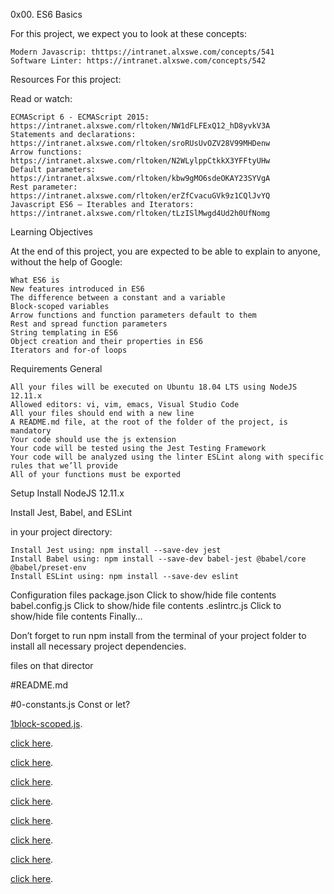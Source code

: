 0x00. ES6 Basics

For this project, we expect you to look at these concepts:

    Modern Javascrip: thttps://intranet.alxswe.com/concepts/541
    Software Linter: https://intranet.alxswe.com/concepts/542

Resources For this project: 

Read or watch:

    ECMAScript 6 - ECMAScript 2015: https://intranet.alxswe.com/rltoken/NW1dFLFExQ12_hD8yvkV3A
    Statements and declarations: https://intranet.alxswe.com/rltoken/sroRUsUvOZV28V99MHDenw
    Arrow functions: https://intranet.alxswe.com/rltoken/N2WLylppCtkkX3YFFtyUHw
    Default parameters: https://intranet.alxswe.com/rltoken/kbw9gMO6sdeOKAY23SYVgA
    Rest parameter: https://intranet.alxswe.com/rltoken/erZfCvacuGVk9z1CQlJvYQ
    Javascript ES6 — Iterables and Iterators: https://intranet.alxswe.com/rltoken/tLzISlMwgd4Ud2h0UfNomg

Learning Objectives

At the end of this project, you are expected to be able to explain to anyone, without the help of Google:

    What ES6 is
    New features introduced in ES6
    The difference between a constant and a variable
    Block-scoped variables
    Arrow functions and function parameters default to them
    Rest and spread function parameters
    String templating in ES6
    Object creation and their properties in ES6
    Iterators and for-of loops

Requirements
General

    All your files will be executed on Ubuntu 18.04 LTS using NodeJS 12.11.x
    Allowed editors: vi, vim, emacs, Visual Studio Code
    All your files should end with a new line
    A README.md file, at the root of the folder of the project, is mandatory
    Your code should use the js extension
    Your code will be tested using the Jest Testing Framework
    Your code will be analyzed using the linter ESLint along with specific rules that we’ll provide
    All of your functions must be exported

Setup
Install NodeJS 12.11.x

Install Jest, Babel, and ESLint

in your project directory:

    Install Jest using: npm install --save-dev jest
    Install Babel using: npm install --save-dev babel-jest @babel/core @babel/preset-env
    Install ESLint using: npm install --save-dev eslint

Configuration files
package.json
Click to show/hide file contents
babel.config.js
Click to show/hide file contents
.eslintrc.js
Click to show/hide file contents
Finally…

Don’t forget to run npm install from the terminal of your project folder to install all necessary project dependencies.

files on that director

#README.md

#0-constants.js
Const or let? 

[1block-scoped.js](./1block-scoped.js).

[click here](./2-arrow.js).

[click here](./3-default-parameter.js).

[click here](./4-rest-parameter.js).

[click here](./5-spreed-oprator.js).

[click here](./6-string-interpolation.js).

[click here](./7-getBudgetObject.js).

[click here](./8-getBudgetCurrentYear.js).

[click here](./9-getFullBudget.js).
